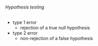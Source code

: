 ###### Hypothesis testing

- type 1 error
    + rejection of a true null hypothesis
- type 2 error 
    + non-rejection of a false hypothesis